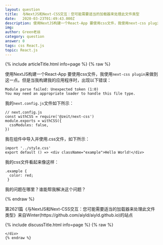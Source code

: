 ```yaml
---
layout: question
title:  与NextJS和Next-CSS交互：您可能需要适当的加载器来处理此文件类型
date:   2020-03-23T01:49:43.000Z
description: 使用NextJS构建一个React-App 要使用css文件，我使用next-css plugin来做到这一点。但是当我构建我的应用程序时，出现以下错误：...
img: 
author: Green老丝
category: question
answer: 0
tags: css React.js
topic: React.js
---
```

<div class="article-root">
  <div class="article">
    {% include articleTitle.html info=page %}
    {% raw %}
    <div class="article-content"><p><font style="vertical-align: inherit;"><font style="vertical-align: inherit;">使用NextJS构建一个React-App </font><font style="vertical-align: inherit;">要使用css文件，我使用</font></font><code>next-css plugin</code><font style="vertical-align: inherit;"><font style="vertical-align: inherit;">来做到这一点。</font><font style="vertical-align: inherit;">但是当我构建我的应用程序时，出现以下错误：</font></font></p>

<pre><code>Module parse failed: Unexpected token (1:0)<font></font>
You may need an appropriate loader to handle this file type.<font></font>
</code></pre>

<p><font style="vertical-align: inherit;"><font style="vertical-align: inherit;">我的</font></font><code>next.config.js</code><font style="vertical-align: inherit;"><font style="vertical-align: inherit;">文件如下所示：</font></font></p>

<pre><code>// next.config.js<font></font>
const withCSS = require('@zeit/next-css')<font></font>
module.exports = withCSS({<font></font>
  cssModules: false,<font></font>
})<font></font>
</code></pre>

<p><font style="vertical-align: inherit;"><font style="vertical-align: inherit;">我在组件中导入并使用.css文件，如下所示：</font></font></p>

<pre><code>import '../style.css'<font></font>
export default () =&gt; &lt;div className="example"&gt;Hello World!&lt;/div&gt;<font></font>
</code></pre>

<p><font style="vertical-align: inherit;"><font style="vertical-align: inherit;">我的css文件看起来像这样：</font></font></p>

<pre><code>.example {<font></font>
  color: red;<font></font>
 }<font></font>
</code></pre>

<p><font style="vertical-align: inherit;"><font style="vertical-align: inherit;">我的问题在哪里？</font><font style="vertical-align: inherit;">谁能帮我解决这个问题？</font></font></p></div>
    {% endraw %}
  </div>
  <p class="winter_mark">第2621篇《与NextJS和Next-CSS交互：您可能需要适当的加载器来处理此文件类型》来自Winter(https://github.com/aiyld/aiyld.github.io)的站点</p>
  <div class="discuss-wrapper">
    {% include discussTitle.html info=page %}
    {% raw %}
    <div class="discuss-list">
    
    </div>
    {% endraw %}
  </div>
<div>
